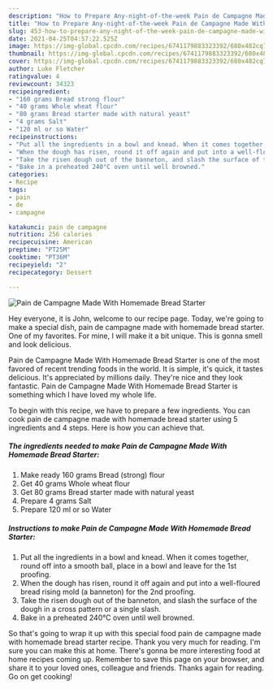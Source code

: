 ```yaml
---
description: "How to Prepare Any-night-of-the-week Pain de Campagne Made With Homemade Bread Starter"
title: "How to Prepare Any-night-of-the-week Pain de Campagne Made With Homemade Bread Starter"
slug: 453-how-to-prepare-any-night-of-the-week-pain-de-campagne-made-with-homemade-bread-starter
date: 2021-04-25T04:57:22.525Z
image: https://img-global.cpcdn.com/recipes/6741179883323392/680x482cq70/pain-de-campagne-made-with-homemade-bread-starter-recipe-main-photo.jpg
thumbnail: https://img-global.cpcdn.com/recipes/6741179883323392/680x482cq70/pain-de-campagne-made-with-homemade-bread-starter-recipe-main-photo.jpg
cover: https://img-global.cpcdn.com/recipes/6741179883323392/680x482cq70/pain-de-campagne-made-with-homemade-bread-starter-recipe-main-photo.jpg
author: Luke Fletcher
ratingvalue: 4
reviewcount: 34323
recipeingredient:
- "160 grams Bread strong flour"
- "40 grams Whole wheat flour"
- "80 grams Bread starter made with natural yeast"
- "4 grams Salt"
- "120 ml or so Water"
recipeinstructions:
- "Put all the ingredients in a bowl and knead. When it comes together, round off into a smooth ball, place in a bowl and leave for the 1st proofing."
- "When the dough has risen, round it off again and put into a well-floured bread rising mold (a banneton) for the 2nd proofing."
- "Take the risen dough out of the banneton, and slash the surface of the dough in a cross pattern or a single slash."
- "Bake in a preheated 240°C oven until well browned."
categories:
- Recipe
tags:
- pain
- de
- campagne

katakunci: pain de campagne 
nutrition: 256 calories
recipecuisine: American
preptime: "PT25M"
cooktime: "PT36M"
recipeyield: "2"
recipecategory: Dessert

---
```



![Pain de Campagne Made With Homemade Bread Starter](https://img-global.cpcdn.com/recipes/6741179883323392/680x482cq70/pain-de-campagne-made-with-homemade-bread-starter-recipe-main-photo.jpg)

Hey everyone, it is John, welcome to our recipe page. Today, we're going to make a special dish, pain de campagne made with homemade bread starter. One of my favorites. For mine, I will make it a bit unique. This is gonna smell and look delicious.

Pain de Campagne Made With Homemade Bread Starter is one of the most favored of recent trending foods in the world. It is simple, it's quick, it tastes delicious. It's appreciated by millions daily. They're nice and they look fantastic. Pain de Campagne Made With Homemade Bread Starter is something which I have loved my whole life.




To begin with this recipe, we have to prepare a few ingredients. You can cook pain de campagne made with homemade bread starter using 5 ingredients and 4 steps. Here is how you can achieve that.

<!--inarticleads1-->

##### The ingredients needed to make Pain de Campagne Made With Homemade Bread Starter:

1. Make ready 160 grams Bread (strong) flour
1. Get 40 grams Whole wheat flour
1. Get 80 grams Bread starter made with natural yeast
1. Prepare 4 grams Salt
1. Prepare 120 ml or so Water




<!--inarticleads2-->

##### Instructions to make Pain de Campagne Made With Homemade Bread Starter:

1. Put all the ingredients in a bowl and knead. When it comes together, round off into a smooth ball, place in a bowl and leave for the 1st proofing.
1. When the dough has risen, round it off again and put into a well-floured bread rising mold (a banneton) for the 2nd proofing.
1. Take the risen dough out of the banneton, and slash the surface of the dough in a cross pattern or a single slash.
1. Bake in a preheated 240°C oven until well browned.




So that's going to wrap it up with this special food pain de campagne made with homemade bread starter recipe. Thank you very much for reading. I'm sure you can make this at home. There's gonna be more interesting food at home recipes coming up. Remember to save this page on your browser, and share it to your loved ones, colleague and friends. Thanks again for reading. Go on get cooking!
